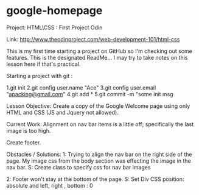 # google-homepage

Project: HTML\CSS : First Project Odin

Link: http://www.theodinproject.com/web-development-101/html-css



This is my first time starting a project on GitHub so I'm checking out some features. 
This is the designated ReadMe... I may try to take notes on this lesson here if that's practical. 


Starting a project with git :

1.git init
2.git config user.name "Ace"
3.git config user.email "apacking@gmail.com"
4.git add *
5.git commit -m "some init msg


Lesson Objective:
Create a copy of the Google Welcome page using only HTML and CSS (JS and Jquery not allowed).

Current Work:
Alignment on nav bar items is a little off; specifically the last image is too high.

Create footer.


Obstacles / Solutions:
1: Trying to align the nav bar on the right side of the page.
	My image css from the body section was effecting the image in the nav bar. 
S: Create class to specify css for nav bar images

2: Footer won't stay at the bottom of the page.
S: Set Div CSS position: absolute and left, right , bottom : 0


